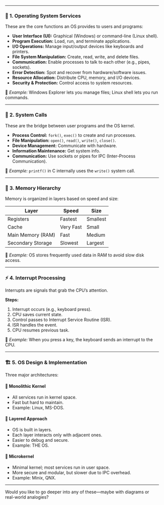 
---

### 🧠 1. Operating System Services

These are the core functions an OS provides to users and programs:

- **User Interface (UI):** Graphical (Windows) or command-line (Linux shell).
- **Program Execution:** Load, run, and terminate applications.
- **I/O Operations:** Manage  input/output devices like keyboards and printers.
- **File System Manipulation:** Create, read, write, and delete files.
- **Communication:** Enable processes to talk to each other (e.g., pipes, sockets).
- **Error Detection:** Spot and recover from hardware/software issues.
- **Resource Allocation:** Distribute CPU, memory, and I/O devices.
- **Security & Protection:** Control access to system resources.

🧪 _Example:_ Windows Explorer lets you manage files; Linux shell lets you run commands.

---

### 🧩 2. System Calls

These are the bridge between user programs and the OS kernel.

- **Process Control:** `fork()`, `exec()` to create and run processes.
- **File Manipulation:** `open()`, `read()`, `write()`, `close()`.
- **Device Management:** Communicate with hardware.
- **Information Maintenance:** Get system info.
- **Communication:** Use sockets or pipes for IPC (Inter-Process Communication).

🧪 _Example:_ `printf()` in C internally uses the `write()` system call.

---

### 🧱 3. Memory Hierarchy

Memory is organized in layers based on speed and size:

|Layer|Speed|Size|
|---|---|---|
|Registers|Fastest|Smallest|
|Cache|Very Fast|Small|
|Main Memory (RAM)|Fast|Medium|
|Secondary Storage|Slowest|Largest|

🧪 _Example:_ OS stores frequently used data in RAM to avoid slow disk access.

---

### ⚡ 4. Interrupt Processing

Interrupts are signals that grab the CPU’s attention.

**Steps:**

1. Interrupt occurs (e.g., keyboard press).
2. CPU saves current state.
3. Control passes to Interrupt Service Routine (ISR).
4. ISR handles the event.
5. CPU resumes previous task.

🧪 _Example:_ When you press a key, the keyboard sends an interrupt to the CPU.

---

### 🏗️ 5. OS Design & Implementation

Three major architectures:

#### 🔹 Monolithic Kernel

- All services run in kernel space.
- Fast but hard to maintain.
- Example: Linux, MS-DOS.

#### 🔹 Layered Approach

- OS is built in layers.
- Each layer interacts only with adjacent ones.
- Easier to debug and secure.
- Example: THE OS.

#### 🔹 Microkernel

- Minimal kernel; most services run in user space.
- More secure and modular, but slower due to IPC overhead.
- Example: Minix, QNX.

---

Would you like to go deeper into any of these—maybe with diagrams or real-world analogies?